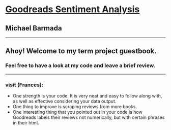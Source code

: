 # [Goodreads Sentiment Analysis](https://github.com/Data-Science-for-Linguists-2021/Goodreads-Sentiment-Analysis)
## Michael Barmada
---
## Ahoy! Welcome to my term project guestbook.
### Feel free to have a look at my code and leave a brief review. 
---
### visit (Frances):
 - One strength is your code. It is very neat and easy to follow along with, as well as effective considering your data output.
 - One thing to improve is scraping reviews from more books. 
 - One interesting thing that you pointed out in your code is how Goodreads labels their reviews not numerically, but with certain phrases in their html.

